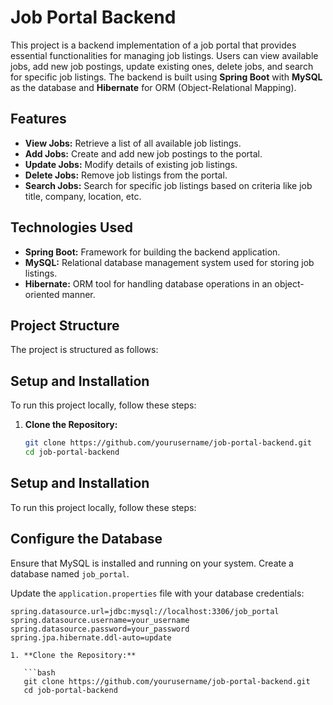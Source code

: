 # Job Portal Backend

This project is a backend implementation of a job portal that provides essential functionalities for managing job listings. Users can view available jobs, add new job postings, update existing ones, delete jobs, and search for specific job listings. The backend is built using **Spring Boot** with **MySQL** as the database and **Hibernate** for ORM (Object-Relational Mapping).

## Features

- **View Jobs:** Retrieve a list of all available job listings.
- **Add Jobs:** Create and add new job postings to the portal.
- **Update Jobs:** Modify details of existing job listings.
- **Delete Jobs:** Remove job listings from the portal.
- **Search Jobs:** Search for specific job listings based on criteria like job title, company, location, etc.

## Technologies Used

- **Spring Boot:** Framework for building the backend application.
- **MySQL:** Relational database management system used for storing job listings.
- **Hibernate:** ORM tool for handling database operations in an object-oriented manner.

## Project Structure

The project is structured as follows:
## Setup and Installation

To run this project locally, follow these steps:

1. **Clone the Repository:**

   ```bash
   git clone https://github.com/yourusername/job-portal-backend.git
   cd job-portal-backend
## Setup and Installation

To run this project locally, follow these steps:


## Configure the Database

Ensure that MySQL is installed and running on your system. Create a database named `job_portal`.

Update the `application.properties` file with your database credentials:

```properties
spring.datasource.url=jdbc:mysql://localhost:3306/job_portal
spring.datasource.username=your_username
spring.datasource.password=your_password
spring.jpa.hibernate.ddl-auto=update

1. **Clone the Repository:**

   ```bash
   git clone https://github.com/yourusername/job-portal-backend.git
   cd job-portal-backend
